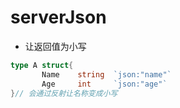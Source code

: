 # serverJson

- 让返回值为小写
```go
type A struct{
       Name    string  `json:"name"`
       Age     int     `json:"age"`
}// 会通过反射让名称变成小写
```